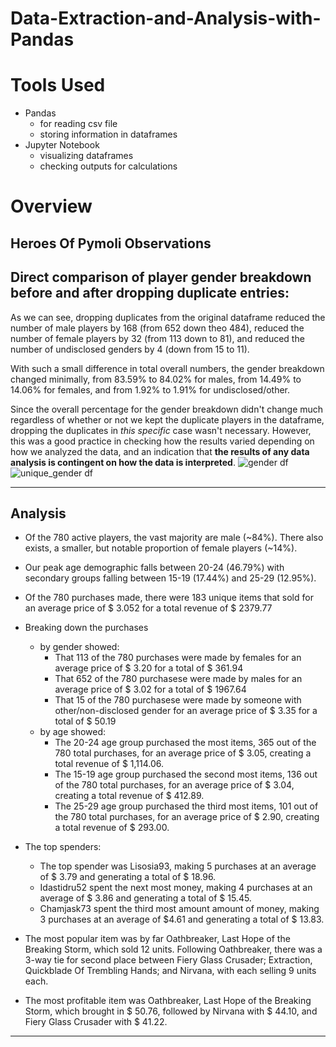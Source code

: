# Data-Extraction-and-Analysis-with-Pandas

# Tools Used
* Pandas 
    * for reading csv file
    * storing information in dataframes
* Jupyter Notebook
    * visualizing dataframes
    * checking outputs for calculations
    
    
# Overview
## Heroes Of Pymoli Observations
## Direct comparison of player gender breakdown before and after dropping duplicate entries:
As we can see, dropping duplicates from the original dataframe reduced the number of male players by 168 (from 652 down theo 484), reduced the number of female players by 32 (from 113 down to 81), and reduced the number of undisclosed genders by 4 (down from 15 to 11).

With such a small difference in total overall numbers, the gender breakdown changed minimally, from 83.59% to 84.02% for males, from 14.49% to 14.06% for females, and from 1.92% to 1.91% for undisclosed/other.

Since the overall percentage for the gender breakdown didn't change much regardless of whether or not we kept the duplicate players in the dataframe, dropping the duplicates in _this specific_ case wasn't necessary. However, this was a good practice in checking how the results varied depending on how we analyzed the data, and an indication that **the results of any data analysis is contingent on how the data is interpreted**.
![gender df](Images/totalPlayersGender.jpg "Gender Breakdown before dropping duplicate player entries")
![unique_gender df](Images/uniquePlayersGender.jpg "Gender Breakdown after dropping duplicate player entries")

--------
## Analysis

* Of the 780 active players, the vast majority are male (~84%). There also exists, a smaller, but notable proportion of female players (~14%).
* Our peak age demographic falls between 20-24 (46.79%) with secondary groups falling between 15-19 (17.44%) and 25-29 (12.95%). 
* Of the 780 purchases made, there were 183 unique items that sold for an average price of $\$$ 3.052 for a total revenue of $\$$ 2379.77


* Breaking down the purchases
   * by gender showed:
       * That 113 of the 780 purchases were made by females for an average price of $\$$ 3.20 for a total of $\$$ 361.94
       * That 652 of the 780 purchasese were made by males for an average price of $\$$ 3.02 for a total of $\$$ 1967.64
       * That 15 of the 780 purchasese were made by someone with other/non-disclosed gender for an average price of $\$$ 3.35 for a total of $\$$ 50.19
   * by age showed:
       * The 20-24 age group purchased the most items,	365 out of the 780 total purchases, for an average price of $\$$ 3.05, creating a total revenue of $\$$ 1,114.06.
       * The 15-19 age group purchased the second most items, 136 out of the 780 total purchases, for an average price of $\$$ 3.04, creating a total revenue of $\$$ 412.89.
       * The 25-29 age group purchased the third most items, 101 out of the 780 total purchases, for an average price of $\$$ 2.90, creating a total revenue of $\$$ 293.00.
        
        
* The top spenders:
   * The top spender was Lisosia93, making 5 purchases at an average of $\$$ 3.79 and generating a total of $\$$ 18.96.
   * Idastidru52 spent the next most money, making 4 purchases at an average of $\$$ 3.86 and generating a total of $\$$ 15.45.
   * Chamjask73 spent the third most amount amount of money, making 3 purchases at an average of $\$$4.61 and generating a total of $\$$ 13.83.


* The most popular item was by far Oathbreaker, Last Hope of the Breaking Storm, which sold 12 units. Following Oathbreaker, there was a 3-way tie for second place between Fiery Glass Crusader; Extraction, Quickblade Of Trembling Hands; and Nirvana, with each selling 9 units each.

* The most profitable item was Oathbreaker, Last Hope of the Breaking Storm, which brought in $\$$ 50.76, followed by Nirvana with $\$$ 44.10, and Fiery Glass Crusader with $\$$ 41.22.

----- 
